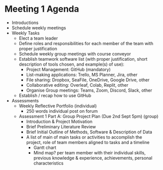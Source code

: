 # Meeting 1 Agenda

- Introductions
- Schedule weekly meetings
- Weekly Tasks
  - Elect a team leader
  - Define roles and responsibilities for each member of the team with proper justification
  - Schedule weekly group meetings with course conveyor
  - Establish teamwork software list (with proper justification, short description of tools chosen, and example(s) of use):
    - Project Management: GitHub (mandatory)
    - List-making applications: Trello, MS Planner, Jira, other
    - File sharing: Dropbox, SeaFile, OneDrive, Google Drive, other
    - Collaborative editing: Overleaf, Colab, Replit, other
    - Organise Group meetings: Teams, Zoom, Discord, Slack, other
  - Establish / recap how to use GitHub
- Assessments
  - Weekly Reflective Portfolio (individual)
    - 250 words individual post on forum
  - Assessment 1 Part A: Group Project Plan (Due 2nd Sept 5pm) (group)
    - Introduction & Project Motivation
    - Brief Preliminary Literature Review
    - Brief Initial Outline of Methods, Software & Description of Data
    - A list of main of main tasks or activities to accomplish the project, role of team members aligned to tasks and a timeline
      - Gantt chart
      - Mind map? per team member with their individual skills, previous knowledge & experience, achievements, personal characteristics
